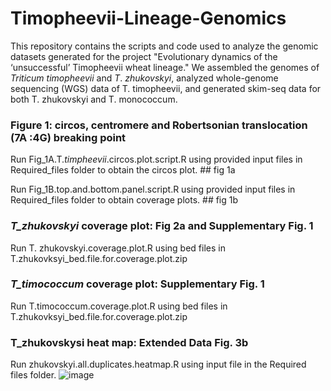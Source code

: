 # Timopheevii-Lineage-Genomics
This repository contains the scripts and code used to analyze the genomic datasets generated for the project "Evolutionary dynamics of the ‘unsuccessful’ Timopheevii wheat lineage."
We assembled the genomes of _Triticum_ _timopheevii_ and _T_. _zhukovskyi_, analyzed whole-genome sequencing (WGS) data of T. timopheevii, and generated skim-seq data for both T. zhukovskyi and T. monococcum.

### Figure 1: circos, centromere and Robertsonian translocation (7A :4G) breaking point
Run Fig_1A.T._timpheevii_.circos.plot.script.R using provided input files in Required_files folder to obtain the circos plot. ## fig 1a

Run Fig_1B.top.and.bottom.panel.script.R using provided input files in Required_files folder to obtain coverage plots. ## fig 1b

### _T_zhukovskyi_ coverage plot: Fig 2a and Supplementary Fig. 1 
Run T. zhukovskyi.coverage.plot.R using bed files in T.zhukovksyi_bed.file.for.coverage.plot.zip

### _T_timococcum_ coverage plot: Supplementary Fig. 1 
Run T.timococcum.coverage.plot.R using bed files in T.zhukovksyi_bed.file.for.coverage.plot.zip

### T_zhukovskysi heat map: Extended Data Fig. 3b
Run zhukovskyi.all.duplicates.heatmap.R using input file in the Required files folder. 
![image](https://github.com/user-attachments/assets/400b1393-ca75-409c-9445-859398841730)
